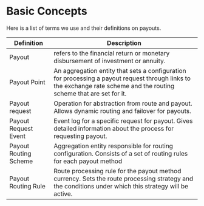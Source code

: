 # Basic Concepts

Here is a list of terms we use and their definitions on payouts.

|Definition|Description|
|--- |--- |
|Payout|refers to the financial return or monetary disbursement of investment or annuity.|
|Payout Point|An aggregation entity that sets a configuration for processing a payout request through links to the exchange rate scheme and the routing scheme that are set for it.|
|Payout request|Operation for abstraction from route and payout. Allows dynamic routing and failover for payouts.|
|Payout Request Event|Event log for a specific request for payout. Gives detailed information about the process for requesting payout.|
|Payout Routing Scheme|Aggregation entity responsible for routing configuration. Consists of a set of routing rules for each payout method|
|Payout Routing Rule|Route processing rule for the payout method currency. Sets the route processing strategy and the conditions under which this strategy will be active.|
